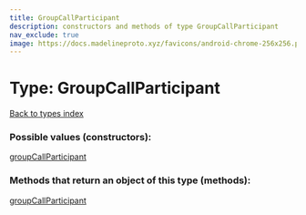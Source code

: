 ```yaml
---
title: GroupCallParticipant
description: constructors and methods of type GroupCallParticipant
nav_exclude: true
image: https://docs.madelineproto.xyz/favicons/android-chrome-256x256.png
---
```

# Type: GroupCallParticipant
[Back to types index](index.html)



### Possible values (constructors):

[groupCallParticipant](/API_docs/constructors/groupCallParticipant.html)  



### Methods that return an object of this type (methods):



[groupCallParticipant](/API_docs/constructors/groupCallParticipant.html)  

